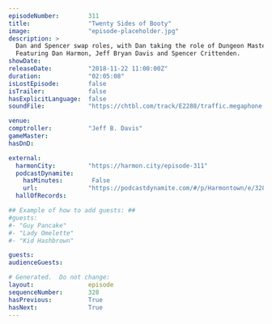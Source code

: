 ```yaml
---
episodeNumber:        311
title:                "Twenty Sides of Booty"
image:                "episode-placeholder.jpg"
description: >
  Dan and Spencer swap roles, with Dan taking the role of Dungeon Master. Spencer auto-tunes himself, becoming a robot from a magical land. Jeff immerses himself in a Vietnam era character.
  Featuring Dan Harmon, Jeff Bryan Davis and Spencer Crittenden.
showDate:             
releaseDate:          "2018-11-22 11:00:00Z"
duration:             "02:05:08"
isLostEpisode:        false
isTrailer:            false
hasExplicitLanguage:  false
soundFile:            "https://chtbl.com/track/E2288/traffic.megaphone.fm/STA3167373224.mp3?updated=1596582516"

venue:                
comptroller:          "Jeff B. Davis"
gameMaster:           
hasDnD:               

external:
  harmonCity:         "https://harmon.city/episode-311"
  podcastDynamite:
    hasMinutes:        False
    url:              "https://podcastdynamite.com/#/p/Harmontown/e/328/311"
  hallOfRecords:      

## Example of how to add guests: ##
#guests:
#- "Guy Pancake"
#- "Lady Omelette"
#- "Kid Hashbrown"

guests:
audienceGuests:

# Generated.  Do not change:
layout:               episode
sequenceNumber:       328
hasPrevious:          True
hasNext:              True
---
```


<!-- The episode description will be rendered here -->
<!-- Add your content below here -->

